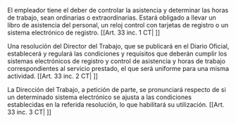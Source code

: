 El empleador tiene el deber de controlar la asistencia y determinar las horas de trabajo, sean ordinarias o extraordinarias. Estará obligado a llevar un libro de asistencia del personal, un reloj control con tarjetas de registro o un sistema electrónico de registro. [[Art. 33 inc. 1 CT| ]]

Una resolución del Director del Trabajo, que se publicará en el Diario Oficial, establecerá y regulará las condiciones y requisitos que deberán cumplir los sistemas electrónicos de registro y control de asistencia y horas de trabajo correspondientes al servicio prestado, el que será uniforme para una misma actividad. [[Art. 33 inc. 2 CT| ]]

La Dirección del Trabajo, a petición de parte, se pronunciará respecto de si un determinado sistema electrónico se ajusta a las condiciones establecidas en la referida resolución, lo que habilitará su utilización. [[Art. 33 inc. 3 CT| ]]